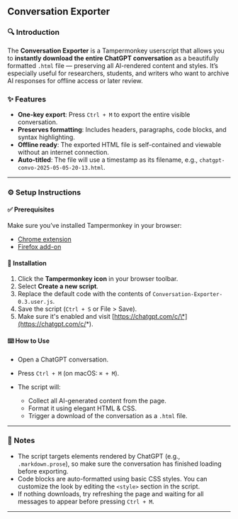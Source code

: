 ## Conversation Exporter

### 🔍 Introduction

The **Conversation Exporter** is a Tampermonkey userscript that allows you to **instantly download the entire ChatGPT conversation** as a beautifully formatted `.html` file — preserving all AI-rendered content and styles. It’s especially useful for researchers, students, and writers who want to archive AI responses for offline access or later review.

### ✨ Features

* **One-key export**: Press `Ctrl + M` to export the entire visible conversation.
* **Preserves formatting**: Includes headers, paragraphs, code blocks, and syntax highlighting.
* **Offline ready**: The exported HTML file is self-contained and viewable without an internet connection.
* **Auto-titled**: The file will use a timestamp as its filename, e.g., `chatgpt-convo-2025-05-05-20-13.html`.

---

### ⚙️ Setup Instructions

#### ✅ Prerequisites

Make sure you’ve installed Tampermonkey in your browser:

* [Chrome extension](https://chrome.google.com/webstore/detail/tampermonkey/dhdgffkkebhmkfjojejmpbldmpobfkfo)
* [Firefox add-on](https://addons.mozilla.org/en-US/firefox/addon/tampermonkey/)

#### 🚀 Installation

1. Click the **Tampermonkey icon** in your browser toolbar.
2. Select **Create a new script**.
3. Replace the default code with the contents of `Conversation-Exporter-0.3.user.js`.
4. Save the script (`Ctrl + S` or File > Save).
5. Make sure it's enabled and visit [https://chatgpt.com/c/\*](https://chatgpt.com/c/*).

#### ⌨️ How to Use

* Open a ChatGPT conversation.
* Press `Ctrl + M` (on macOS: `⌘ + M`).
* The script will:

  * Collect all AI-generated content from the page.
  * Format it using elegant HTML & CSS.
  * Trigger a download of the conversation as a `.html` file.

---

### 🧩 Notes

* The script targets elements rendered by ChatGPT (e.g., `.markdown.prose`), so make sure the conversation has finished loading before exporting.
* Code blocks are auto-formatted using basic CSS styles. You can customize the look by editing the `<style>` section in the script.
* If nothing downloads, try refreshing the page and waiting for all messages to appear before pressing `Ctrl + M`.

---
